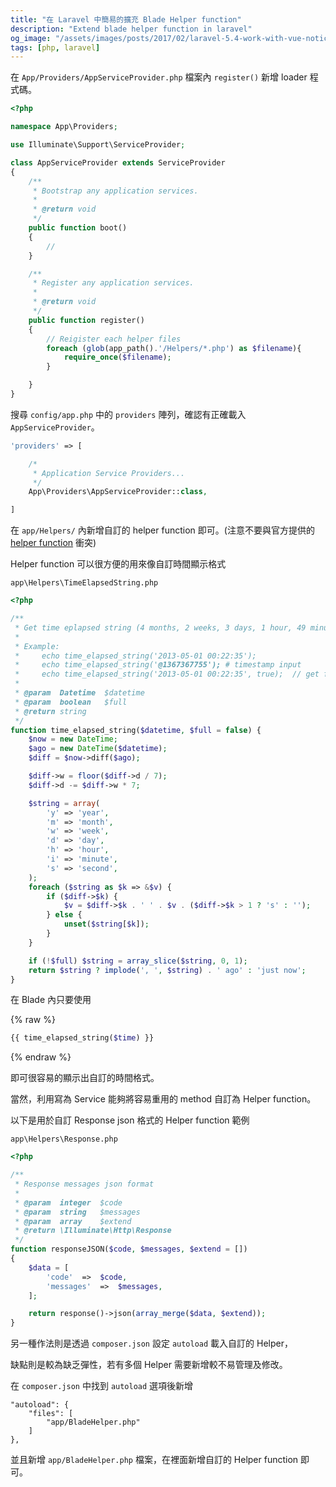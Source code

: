 ```yaml
---
title: "在 Laravel 中簡易的擴充 Blade Helper function"
description: "Extend blade helper function in laravel"
og_image: "/assets/images/posts/2017/02/laravel-5.4-work-with-vue-notice/laravel.png"
tags: [php, laravel]
---
```


在 `App/Providers/AppServiceProvider.php` 檔案內 `register()` 新增 loader 程式碼。

```php
<?php

namespace App\Providers;

use Illuminate\Support\ServiceProvider;

class AppServiceProvider extends ServiceProvider
{
    /**
     * Bootstrap any application services.
     *
     * @return void
     */
    public function boot()
    {
        //
    }

    /**
     * Register any application services.
     *
     * @return void
     */
    public function register()
    {
        // Reigister each helper files
        foreach (glob(app_path().'/Helpers/*.php') as $filename){
            require_once($filename);
        }

    }
}
```

搜尋 `config/app.php` 中的 `providers` 陣列，確認有正確載入 `AppServiceProvider`。

```php
'providers' => [

    /*
     * Application Service Providers...
     */
    App\Providers\AppServiceProvider::class,

]
```

在 `app/Helpers/` 內新增自訂的 helper function 即可。(注意不要與官方提供的 [helper function][laravel-5.3-helper-function] 衝突)

Helper function 可以很方便的用來像自訂時間顯示格式

`app\Helpers\TimeElapsedString.php`

```php
<?php

/**
 * Get time eplapsed string (4 months, 2 weeks, 3 days, 1 hour, 49 minutes, 15 seconds ago)
 *
 * Example:
 *     echo time_elapsed_string('2013-05-01 00:22:35');
 *     echo time_elapsed_string('@1367367755'); # timestamp input
 *     echo time_elapsed_string('2013-05-01 00:22:35', true);  // get full string
 *
 * @param  Datetime  $datetime
 * @param  boolean   $full
 * @return string
 */
function time_elapsed_string($datetime, $full = false) {
    $now = new DateTime;
    $ago = new DateTime($datetime);
    $diff = $now->diff($ago);

    $diff->w = floor($diff->d / 7);
    $diff->d -= $diff->w * 7;

    $string = array(
        'y' => 'year',
        'm' => 'month',
        'w' => 'week',
        'd' => 'day',
        'h' => 'hour',
        'i' => 'minute',
        's' => 'second',
    );
    foreach ($string as $k => &$v) {
        if ($diff->$k) {
            $v = $diff->$k . ' ' . $v . ($diff->$k > 1 ? 's' : '');
        } else {
            unset($string[$k]);
        }
    }

    if (!$full) $string = array_slice($string, 0, 1);
    return $string ? implode(', ', $string) . ' ago' : 'just now';
}
```

在 Blade 內只要使用

{% raw %}
```php
{{ time_elapsed_string($time) }}
```
{% endraw %}

即可很容易的顯示出自訂的時間格式。

當然，利用寫為 Service 能夠將容易重用的 method 自訂為 Helper function。

以下是用於自訂 Response json 格式的 Helper function 範例

`app\Helpers\Response.php`

```php
<?php

/**
 * Response messages json format
 *
 * @param  integer  $code
 * @param  string   $messages
 * @param  array    $extend
 * @return \Illuminate\Http\Response
 */
function responseJSON($code, $messages, $extend = [])
{
    $data = [
        'code'  =>  $code,
        'messages'  =>  $messages,
    ];

    return response()->json(array_merge($data, $extend));
}
```

另一種作法則是透過 `composer.json` 設定 `autoload` 載入自訂的 Helper，

缺點則是較為缺乏彈性，若有多個 Helper 需要新增較不易管理及修改。

在 `composer.json` 中找到 `autoload` 選項後新增

```
"autoload": {
    "files": [
        "app/BladeHelper.php"
    ]
},
```

並且新增 `app/BladeHelper.php` 檔案，在裡面新增自訂的 Helper function 即可。

[laravel-5.3-helper-function]: https://laravel.com/docs/5.3/helpers#available-methods

